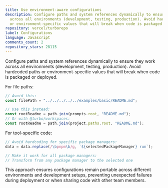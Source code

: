 ```yaml
---
title: Use environment-aware configurations
description: Configure paths and system references dynamically to ensure they work
  across all environments (development, testing, production). Avoid hardcoded paths
  or environment-specific values that will break when code is packaged or deployed.
repository: vercel/turborepo
label: Configurations
language: Javascript
comments_count: 2
repository_stars: 28115
---
```


Configure paths and system references dynamically to ensure they work across all environments (development, testing, production). Avoid hardcoded paths or environment-specific values that will break when code is packaged or deployed.

For file paths:
```javascript
// Avoid this:
const filePath = "../../../../../examples/basic/README.md";

// Use this instead:
const rootReadme = path.join(prompts.root, "README.md");
// Or with @turbo/workspaces:
const rootReadme = path.join(project.paths.root, "README.md");
```

For tool-specific code:
```javascript
// Avoid hardcoding for specific package managers:
data = data.replace(/\bpnpm\b/g, `${selectedPackageManager} run`);

// Make it work for all package managers:
// Transform from any package manager to the selected one
```

This approach ensures configurations remain portable across different environments and development setups, preventing unexpected failures during deployment or when sharing code with other team members.